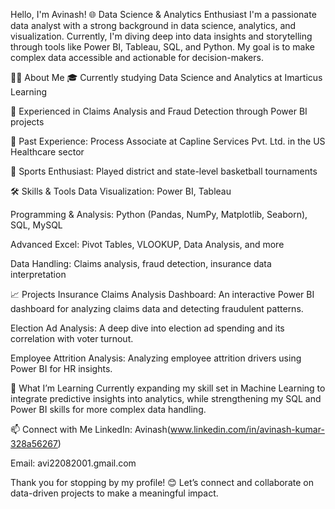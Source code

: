 Hello, I'm Avinash!
🌐 Data Science & Analytics Enthusiast
I'm a passionate data analyst with a strong background in data science, analytics, and visualization. Currently, I'm diving deep into data insights and storytelling through tools like Power BI, Tableau, SQL, and Python. My goal is to make complex data accessible and actionable for decision-makers.

👨‍💻 About Me
🎓 Currently studying Data Science and Analytics at Imarticus Learning

🧩 Experienced in Claims Analysis and Fraud Detection through Power BI projects

💼 Past Experience: Process Associate at Capline Services Pvt. Ltd. in the US Healthcare sector

🏀 Sports Enthusiast: Played district and state-level basketball tournaments

🛠️ Skills & Tools
Data Visualization: Power BI, Tableau

Programming & Analysis: Python (Pandas, NumPy, Matplotlib, Seaborn), SQL, MySQL

Advanced Excel: Pivot Tables, VLOOKUP, Data Analysis, and more

Data Handling: Claims analysis, fraud detection, insurance data interpretation

📈 Projects
Insurance Claims Analysis Dashboard: An interactive Power BI dashboard for analyzing claims data and detecting fraudulent patterns.

Election Ad Analysis: A deep dive into election ad spending and its correlation with voter turnout.

Employee Attrition Analysis: Analyzing employee attrition drivers using Power BI for HR insights.

🌱 What I’m Learning
Currently expanding my skill set in Machine Learning to integrate predictive insights into analytics, while strengthening my SQL and Power BI skills for more complex data handling.

📫 Connect with Me
LinkedIn: Avinash(www.linkedin.com/in/avinash-kumar-328a56267)

Email: avi22082001.gmail.com

Thank you for stopping by my profile! 😊 Let’s connect and collaborate on data-driven projects to make a meaningful impact.

